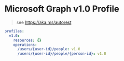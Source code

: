 # Microsoft Graph v1.0 Profile

> see https://aka.ms/autorest

``` yaml
profiles:
  v1.0:
    resources: {}
    operations:
      /users/{user-id}/people: v1.0
      /users/{user-id}/people/{person-id}: v1.0

```
